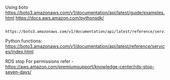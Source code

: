 Using boto 
     https://boto3.amazonaws.com/v1/documentation/api/latest/guide/examples.html
     https://docs.aws.amazon.com/pythonsdk/

     https://boto3.amazonaws.com/v1/documentation/api/latest/reference/services/s3.html#S3.Client.list_buckets
     
Python functions:
  https://boto3.amazonaws.com/v1/documentation/api/latest/reference/services/index.html


RDS stop
     For permissions refer - https://aws.amazon.com/premiumsupport/knowledge-center/rds-stop-seven-days/
     
